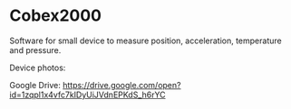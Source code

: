 # Cobex2000
Software for small device to measure position, acceleration, temperature and pressure.

Device photos:

  Google Drive:
  https://drive.google.com/open?id=1zqpl1x4vfc7kIDyUiJVdnEPKdS_h6rYC
